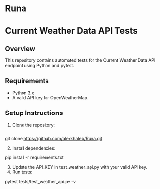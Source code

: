 # Runa

# Current Weather Data API Tests

## Overview
This repository contains automated tests for the Current Weather Data API endpoint using Python and pytest.

## Requirements
- Python 3.x
- A valid API key for OpenWeatherMap.

## Setup Instructions

1. Clone the repository:
   ```bash

git clone https://github.com/alexkhaleb/Runa.git

2.	Install dependencies:

pip install -r requirements.txt

3.	Update the API_KEY in test_weather_api.py with your valid API key.
4.	Run tests:

pytest tests/test_weather_api.py -v

